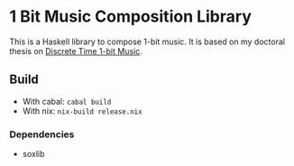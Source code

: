 [Discrete Time 1-bit Music]: https://www.victoradan.net/data/va_phdthesis.pdf

# 1 Bit Music Composition Library

This is a Haskell library to compose 1-bit music. It is based on my doctoral thesis on [Discrete Time 1-bit Music].

## Build
- With cabal: `cabal build`
- With nix: `nix-build release.nix`

### Dependencies
- soxlib
